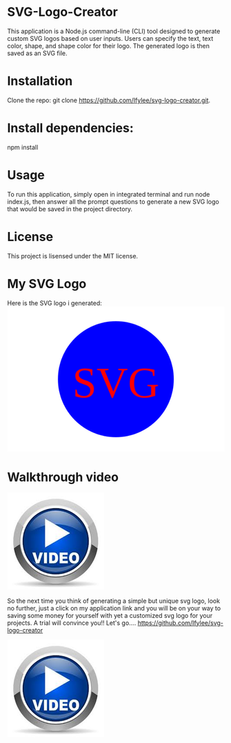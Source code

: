 # SVG-Logo-Creator

This application is a Node.js command-line (CLI) tool designed to generate custom SVG logos based on user inputs. Users can specify the text, text color, shape, and shape color for their logo. The generated logo is then saved as an SVG file.

# Installation

Clone the repo: git clone https://github.com/Ifylee/svg-logo-creator.git.

# Install dependencies: 
npm install 

# Usage
To run this application, simply open in integrated terminal and run node index.js, then answer all the prompt questions to generate a new SVG logo that would be saved in the project directory.

# License
This project is lisensed under the MIT license.

# My SVG Logo

Here is the SVG logo i generated: 
![My SVG Logo](./examples/SVG.svg)

# Walkthrough video

[![video image](image-1.png)](https://drive.google.com/file/d/1tBnzT3NumTY67SpsBc8K_2aKp7YmRIFh/view?usp=sharing)

So the next time you think of generating a simple but unique svg logo, look no further, just a click  on my application link and you will be on your way to saving some money for yourself with yet a customized svg logo for your projects. A trial will convince you!! Let's go....
https://github.com/Ifylee/svg-logo-creator

![alt text](image-1.png)